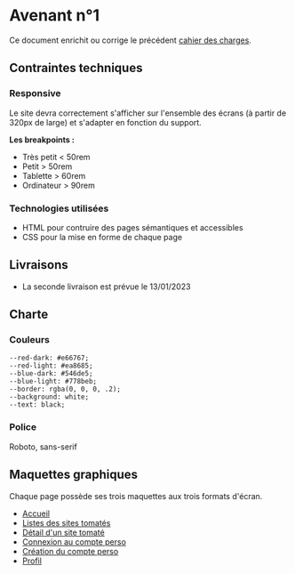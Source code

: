 # Avenant n°1

Ce document enrichit ou corrige le précédent [cahier des charges](./cdc.md).

## Contraintes techniques

### Responsive

Le site devra correctement s'afficher sur l'ensemble des écrans (à partir de 320px de large) et s'adapter en fonction du support.

__Les breakpoints :__

* Très petit < 50rem
* Petit > 50rem
* Tablette > 60rem
* Ordinateur > 90rem

### Technologies utilisées

* HTML pour contruire des pages sémantiques et accessibles
* CSS pour la mise en forme de chaque page

## Livraisons
* La seconde livraison est prévue le 13/01/2023

## Charte

### Couleurs

```
--red-dark: #e66767;
--red-light: #ea8685;
--blue-dark: #546de5;
--blue-light: #778beb;
--border: rgba(0, 0, 0, .2);
--background: white;
--text: black;
```

### Police

Roboto, sans-serif

## Maquettes graphiques

Chaque page possède ses trois maquettes aux trois formats d'écran.

- [Accueil](./mockups/home/)
- [Listes des sites tomatés](./mockups/list/)
- [Détail d'un site tomaté](./mockups/detail/)
- [Connexion au compte perso](./mockups/login/)
- [Création du compte perso](./mockups/register/)
- [Profil](./mockups/account/)
